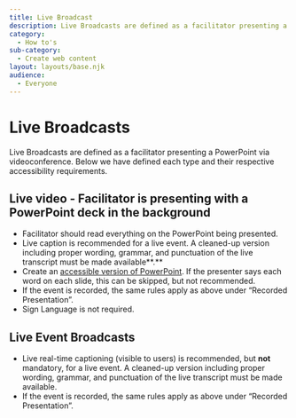 ```yaml
---
title: Live Broadcast
description: Live Broadcasts are defined as a facilitator presenting a PowerPoint via videoconference. Here we have defined each type and their respective accessibility requirements.
category:
  - How to's
sub-category:
  - Create web content
layout: layouts/base.njk
audience:
  - Everyone
---
```


# <a name="_toc141279589"></a>**Live Broadcasts**
<a name="_hlk141279623"></a>Live Broadcasts are defined as a facilitator presenting a PowerPoint via videoconference. Below we have defined each type and their respective accessibility requirements.
## <a name="_toc141279590"></a>**Live video - Facilitator is presenting with a PowerPoint deck in the background**
- Facilitator should read everything on the PowerPoint being presented.
- Live caption is recommended for a live event. A cleaned-up version including proper wording, grammar, and punctuation of the live transcript must be made available**.**
- Create an [accessible version of PowerPoint](https://a11y.canada.ca/en/guides/office365/accessible-powerpoint-documents-365/). If the presenter says each word on each slide, this can be skipped, but not recommended.
- If the event is recorded, the same rules apply as above under “Recorded Presentation”.
- Sign Language is not required.
## <a name="_toc141279591"></a>**Live Event Broadcasts**
- Live real-time captioning (visible to users) is recommended, but **not** mandatory, for a live event. A cleaned-up version including proper wording, grammar, and punctuation of the live transcript must be made available.
- If the event is recorded, the same rules apply as above under “Recorded Presentation”.



